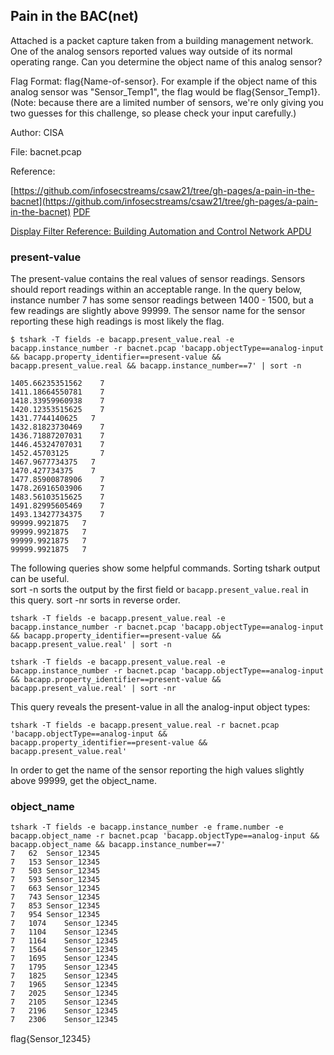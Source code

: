 ## Pain in the BAC(net)

Attached is a packet capture taken from a building management network. One of the analog sensors reported values way outside of its normal operating range. Can you determine the object name of this analog sensor? 

Flag Format: flag{Name-of-sensor}. 
For example if the object name of this analog sensor was "Sensor_Temp1", the flag would be flag{Sensor_Temp1}. (Note: because there are a limited number of sensors, we're only giving you two guesses for this challenge, so please check your input carefully.) 

Author: CISA

File:  bacnet.pcap

Reference:

[https://github.com/infosecstreams/csaw21/tree/gh-pages/a-pain-in-the-bacnet](https://github.com/infosecstreams/csaw21/tree/gh-pages/a-pain-in-the-bacnet) [PDF](APainInTheBACnet.pdf)

[Display Filter Reference: Building Automation and Control Network APDU](https://www.wireshark.org/docs/dfref/b/bacapp.html)

### present-value

The present-value contains the real values of sensor readings.  Sensors should report readings within an acceptable range.  In the query below, instance number 7 has some sensor readings between 1400 - 1500, but a few readings are slightly above 99999.  The sensor name for the sensor reporting these high readings is most likely the flag.

```
$ tshark -T fields -e bacapp.present_value.real -e bacapp.instance_number -r bacnet.pcap 'bacapp.objectType==analog-input && bacapp.property_identifier==present-value && bacapp.present_value.real && bacapp.instance_number==7' | sort -n

1405.66235351562	7
1411.18664550781	7
1418.33959960938	7
1420.12353515625	7
1431.7744140625	  7
1432.81823730469	7
1436.71887207031	7
1446.45324707031	7
1452.45703125	    7
1467.9677734375	  7
1470.427734375	  7
1477.85900878906	7
1478.26916503906	7
1483.56103515625	7
1491.82995605469	7
1493.13427734375	7
99999.9921875	7
99999.9921875	7
99999.9921875	7
99999.9921875	7

```
The following queries show some helpful commands.  Sorting tshark output can be useful.  
sort -n sorts the output by the first field or ``` bacapp.present_value.real ``` in this query.  sort -nr sorts in reverse order.
```
tshark -T fields -e bacapp.present_value.real -e bacapp.instance_number -r bacnet.pcap 'bacapp.objectType==analog-input && bacapp.property_identifier==present-value && bacapp.present_value.real' | sort -n

tshark -T fields -e bacapp.present_value.real -e bacapp.instance_number -r bacnet.pcap 'bacapp.objectType==analog-input && bacapp.property_identifier==present-value && bacapp.present_value.real' | sort -nr
```
This query reveals the present-value in all the analog-input object types:
```
tshark -T fields -e bacapp.present_value.real -r bacnet.pcap 'bacapp.objectType==analog-input && bacapp.property_identifier==present-value && bacapp.present_value.real'
```
In order to get the name of the sensor reporting the high values slightly above 99999, get the object_name.

### object_name

```
tshark -T fields -e bacapp.instance_number -e frame.number -e bacapp.object_name -r bacnet.pcap 'bacapp.objectType==analog-input && bacapp.object_name && bacapp.instance_number==7'
7	62	Sensor_12345
7	153	Sensor_12345
7	503	Sensor_12345
7	593	Sensor_12345
7	663	Sensor_12345
7	743	Sensor_12345
7	853	Sensor_12345
7	954	Sensor_12345
7	1074	Sensor_12345
7	1104	Sensor_12345
7	1164	Sensor_12345
7	1564	Sensor_12345
7	1695	Sensor_12345
7	1795	Sensor_12345
7	1825	Sensor_12345
7	1965	Sensor_12345
7	2025	Sensor_12345
7	2105	Sensor_12345
7	2196	Sensor_12345
7	2306	Sensor_12345
```

ﬂag{Sensor_12345}



